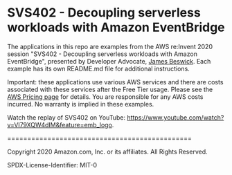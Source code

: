 # SVS402 - Decoupling serverless workloads with Amazon EventBridge

The applications in this repo are examples from the AWS re:Invent 2020 session "SVS402 - Decoupling serverless workloads with Amazon EventBridge", presented by Developer Advocate, [James Beswick](https://www.twitter.com/jbesw). Each example has its own README.md file for additional instructions.

Important: these applications use various AWS services and there are costs associated with these services after the Free Tier usage. Please see the [AWS Pricing page](https://aws.amazon.com/pricing/) for details. You are responsible for any AWS costs incurred. No warranty is implied in these examples.

Watch the replay of SVS402 on YouTube: https://www.youtube.com/watch?v=VI79XQW4dIM&feature=emb_logo.

==============================================

Copyright 2020 Amazon.com, Inc. or its affiliates. All Rights Reserved.

SPDX-License-Identifier: MIT-0
